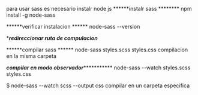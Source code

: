 para usar sass es necesario instalr node js
******instalr sass ********
npm install -g node-sass



******verificar instalacion ******
node-sass --version



****redireccionar ruta de compulacion***


******compilar sass ******
node-sass styles.scss styles.css
compilacion en la misma carpeta

*****compilar en modo observador****************
node-sass --watch styles.scss styles.css 

$ node-sass --watch scss --output css
compilar en un carpeta especifica




